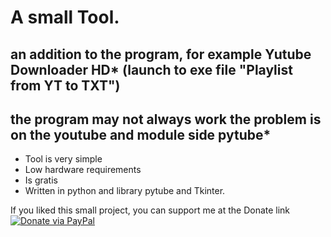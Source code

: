 # A small Tool.
## an addition to the program, for example Yutube Downloader HD* (launch to exe file "Playlist from YT to TXT")
## the program may not always work the problem is on the youtube and module side pytube*


- Tool is very simple
- Low hardware requirements
- Is gratis
- Written in python and library pytube and Tkinter.

If you liked this small project, you can support me at the Donate link    [![Donate via PayPal](https://img.shields.io/badge/Donate-PayPal-blue.svg)](https://www.paypal.me/wampirlucas)


